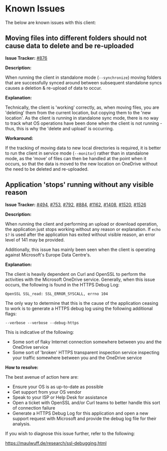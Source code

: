 # Known Issues
The below are known issues with this client:

## Moving files into different folders should not cause data to delete and be re-uploaded
**Issue Tracker:** [#876](https://github.com/abraunegg/onedrive/issues/876)

**Description:**

When running the client in standalone mode (`--synchronize`) moving folders that are successfully synced around between subsequent standalone syncs causes a deletion & re-upload of data to occur.

**Explanation:**

Technically, the client is 'working' correctly, as, when moving files, you are 'deleting' them from the current location, but copying them to the 'new location'. As the client is running in standalone sync mode, there is no way to track what OS operations have been done when the client is not running - thus, this is why the 'delete and upload' is occurring.

**Workaround:**

If the tracking of moving data to new local directories is required, it is better to run the client in service mode (`--monitor`) rather than in standalone mode, as the 'move' of files can then be handled at the point when it occurs, so that the data is moved to the new location on OneDrive without the need to be deleted and re-uploaded.

## Application 'stops' running without any visible reason
**Issue Tracker:** [#494](https://github.com/abraunegg/onedrive/issues/494), [#753](https://github.com/abraunegg/onedrive/issues/753), [#792](https://github.com/abraunegg/onedrive/issues/792), [#884](https://github.com/abraunegg/onedrive/issues/884), [#1162](https://github.com/abraunegg/onedrive/issues/1162), [#1408](https://github.com/abraunegg/onedrive/issues/1408), [#1520](https://github.com/abraunegg/onedrive/issues/1520), [#1526](https://github.com/abraunegg/onedrive/issues/1526)

**Description:**

When running the client and performing an upload or download operation, the application just stops working without any reason or explanation. If `echo $?` is used after the application has exited without visible reason, an error level of 141 may be provided.

Additionally, this issue has mainly been seen when the client is operating against Microsoft's Europe Data Centre's.

**Explanation:**

The client is heavily dependent on Curl and OpenSSL to perform the activities with the Microsoft OneDrive service. Generally, when this issue occurs, the following is found in the HTTPS Debug Log:
```
OpenSSL SSL_read: SSL_ERROR_SYSCALL, errno 104
```
The only way to determine that this is the cause of the application ceasing to work is to generate a HTTPS debug log using the following additional flags:
```
--verbose --verbose --debug-https
```

This is indicative of the following:
* Some sort of flaky Internet connection somewhere between you and the OneDrive service
* Some sort of 'broken' HTTPS transparent inspection service inspecting your traffic somewhere between you and the OneDrive service

**How to resolve:**

The best avenue of action here are:
* Ensure your OS is as up-to-date as possible
* Get support from your OS vendor
* Speak to your ISP or Help Desk for assistance
* Open a ticket with OpenSSL and/or Curl teams to better handle this sort of connection failure
* Generate a HTTPS Debug Log for this application and open a new support request with Microsoft and provide the debug log file for their analysis.

If you wish to diagnose this issue further, refer to the following:

https://maulwuff.de/research/ssl-debugging.html
